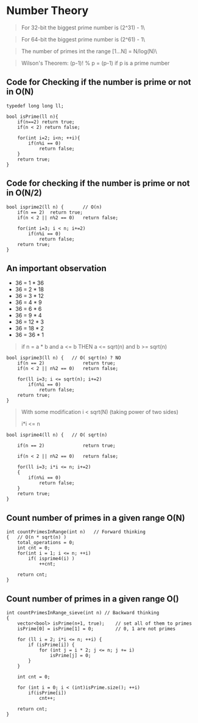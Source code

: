 # Number Theory
> For 32-bit the biggest prime number is (2^31) - 1\

> For 64-bit the biggest prime number is (2^61) - 1\

>The number of primes int the range [1...N] = N/log(N)\

> Wilson's Theorem: (p-1)! % p = (p-1) if p is a prime number

## Code for Checking if the number is prime or not in O(N)
```
typedef long long ll;

bool isPrime(ll n){
    if(n==2) return true;
    if(n < 2) return false;

    for(int i=2; i<n; ++i){
        if(n%i == 0)
            return false;
    }
    return true;
}
```
## Code for checking if the number is prime or not in O(N/2)

```
bool isprime2(ll n) {		// O(n)
    if(n == 2) 	return true;
    if(n < 2 || n%2 == 0) 	return false;

    for(int i=3; i < n; i+=2)
    	if(n%i == 0)
    		return false;
    return true;
}
```

## An important observation
* 36 = 1 * 36
* 36 = 2 * 18
* 36 = 3 * 12
* 36 = 4 * 9
* 36 = 6 * 6
* 36 = 9 * 4
* 36 = 12 * 3
* 36 = 18 * 2
* 36 = 36 * 1

> if n = a * b and a <= b THEN	a <= sqrt(n) and  b >= sqrt(n)

```
bool isprime3(ll n) {	// O( sqrt(n) ? NO
    if(n == 2) 				return true;
    if(n < 2 || n%2 == 0) 	return false;

    for(ll i=3; i <= sqrt(n); i+=2)
    	if(n%i == 0)
    		return false;
    return true;
}
```
> With some modification i < sqrt(N) (taking power of two sides)
> 
>i*i <= n

```
bool isprime4(ll n) {	// O( sqrt(n)

    if(n == 2) 				return true;

    if(n < 2 || n%2 == 0) 	return false;

    for(ll i=3; i*i <= n; i+=2)
    {
    	if(n%i == 0)
    		return false;
    }
    return true;
}
```

## Count number of primes in a given range O(N)
```
int countPrimesInRange(int n)	// Forward thinking
{	// O(n * sqrt(n) )
	total_operations = 0;
	int cnt = 0;
	for(int i = 1; i <= n; ++i)
		if( isprime4(i) )
			++cnt;

	return cnt;
}
```

## Count number of primes in a given range O()
```
int countPrimesInRange_sieve(int n)	// Backward thinking
{
	vector<bool> isPrime(n+1, true);	// set all of them to primes
	isPrime[0] = isPrime[1] = 0;		// 0, 1 are not primes

    for (ll i = 2; i*i <= n; ++i) {
        if (isPrime[i]) {
            for (int j = i * 2; j <= n; j += i)
            	isPrime[j] = 0;
        }
    }

    int cnt = 0;

    for (int i = 0; i < (int)isPrime.size(); ++i)
    	if(isPrime[i])
    		cnt++;

    return cnt;
}
```

